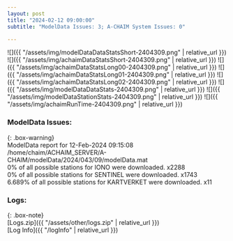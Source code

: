 ```yaml
---
layout: post
title: "2024-02-12 09:00:00"
subtitle: "ModelData Issues: 3; A-CHAIM System Issues: 0"

---
```


![]({{ "/assets/img/modelDataDataStatsShort-2404309.png" | relative_url }})
![]({{ "/assets/img/achaimDataStatsShort-2404309.png" | relative_url }})
![]({{ "/assets/img/achaimDataStatsLong00-2404309.png" | relative_url }})
![]({{ "/assets/img/achaimDataStatsLong01-2404309.png" | relative_url }})
![]({{ "/assets/img/achaimDataStatsLong02-2404309.png" | relative_url }})
![]({{ "/assets/img/modelDataDataStats-2404309.png" | relative_url }})
![]({{ "/assets/img/modelDataStationStats-2404309.png" | relative_url }})
![]({{ "/assets/img/achaimRunTime-2404309.png" | relative_url }})


### ModelData Issues:  
  
{: .box-warning}  
 ModelData report for 12-Feb-2024 09:15:08   
 /home/chaim/ACHAIM_SERVER/A-CHAIM/modelData/2024/043/09/modelData.mat   
 0% of all possible stations for IONO were downloaded. x2288   
 0% of all possible stations for SENTINEL were downloaded. x1743   
 6.689% of all possible stations for KARTVERKET were downloaded. x11   
  


### Logs:  
  
{: .box-note}  
[Logs.zip]({{ "/assets/other/logs.zip" | relative_url }})  
[Log Info]({{ "/logInfo" | relative_url }})  
